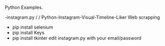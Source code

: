 Python Examples.

-instagram.py   / /  Python-Instagram-Visual-Timeline-Liker
Web scrapping
- pip install selenium
- pip install Keys
- pip install tkinter
edit instagram.py with your email/password
